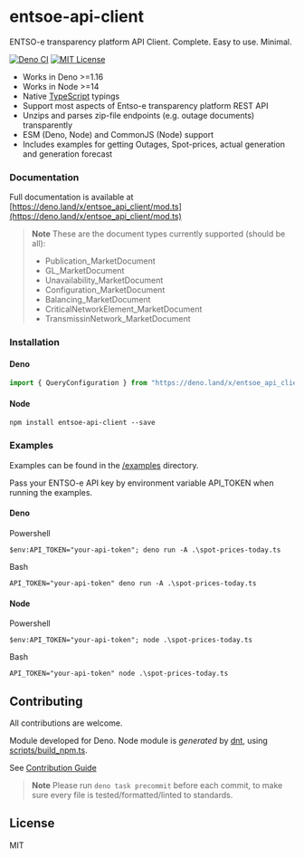 # entsoe-api-client

ENTSO-e transparency platform API Client. Complete. Easy to use. Minimal.

[![Deno CI](https://github.com/Hexagon/entsoe-api-client/actions/workflows/deno.yml/badge.svg)](https://github.com/Hexagon/entsoe-api-client/actions/workflows/deno.yml) 
[![MIT License](https://img.shields.io/badge/license-MIT-blue.svg)](https://github.com/Hexagon/entsoe-api-client/blob/master/LICENSE) 

*   Works in Deno >=1.16
*   Works in Node >=14
*   Native [TypeScript](https://www.typescriptlang.org/) typings
*   Support most aspects of Entso-e transparency platform REST API
*   Unzips and parses zip-file endpoints (e.g. outage documents) transparently
*   ESM (Deno, Node) and CommonJS (Node) support
*   Includes examples for getting Outages, Spot-prices, actual generation and generation forecast

### Documentation

Full documentation is available at [https://deno.land/x/entsoe_api_client/mod.ts](https://deno.land/x/entsoe_api_client/mod.ts)

> **Note**
> These are the document types currently supported (should be all):
>
> - Publication_MarketDocument
> - GL_MarketDocument
> - Unavailability_MarketDocument
> - Configuration_MarketDocument
> - Balancing_MarketDocument
> - CriticalNetworkElement_MarketDocument
> - TransmissinNetwork_MarketDocument

### Installation

#### Deno

```javascript
import { QueryConfiguration } from "https://deno.land/x/entsoe_api_client/mod.ts";
```

#### Node

```
npm install entsoe-api-client --save
```

### Examples

Examples can be found in the [/examples](/examples) directory.

Pass your ENTSO-e API key by environment variable API_TOKEN when running the examples.

#### Deno

Powershell

```
$env:API_TOKEN="your-api-token"; deno run -A .\spot-prices-today.ts
```

Bash

```
API_TOKEN="your-api-token" deno run -A .\spot-prices-today.ts
```

#### Node

Powershell

```
$env:API_TOKEN="your-api-token"; node .\spot-prices-today.ts
```

Bash

```
API_TOKEN="your-api-token" node .\spot-prices-today.ts
```

## Contributing

All contributions are welcome.

Module developed for Deno. Node module is *generated* by [dnt](https://deno.land/manual@v1.30.3/advanced/publishing/dnt), using [scripts/build_npm.ts](/scripts/build_npm.ts).

See [Contribution Guide](/CONTRIBUTING.md)

> **Note**
> Please run `deno task precommit` before each commit, to make sure every file is tested/formatted/linted to standards.

## License

MIT

